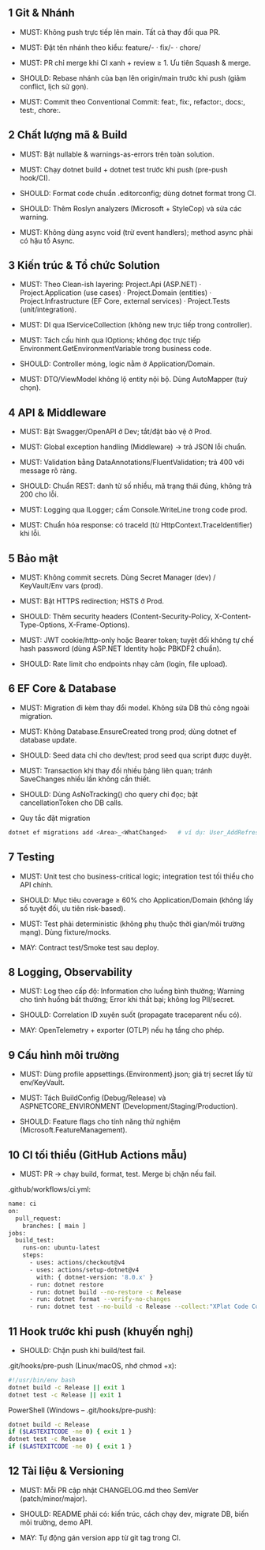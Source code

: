 ## 1 Git & Nhánh

- MUST: Không push trực tiếp lên main. Tất cả thay đổi qua PR.

- MUST: Đặt tên nhánh theo kiểu:
feature/<module>-<short-desc> · fix/<issue-id>-<short-desc> · chore/<task>

- MUST: PR chỉ merge khi CI xanh + review ≥ 1. Ưu tiên Squash & merge.

- SHOULD: Rebase nhánh của bạn lên origin/main trước khi push (giảm conflict, lịch sử gọn).

- MUST: Commit theo Conventional Commit: feat:, fix:, refactor:, docs:, test:, chore:.

## 2 Chất lượng mã & Build

- MUST: Bật nullable & warnings-as-errors trên toàn solution.

- MUST: Chạy dotnet build + dotnet test trước khi push (pre-push hook/CI).

- SHOULD: Format code chuẩn .editorconfig; dùng dotnet format trong CI.

- SHOULD: Thêm Roslyn analyzers (Microsoft + StyleCop) và sửa các warning.

- MUST: Không dùng async void (trừ event handlers); method async phải có hậu tố Async.

## 3 Kiến trúc & Tổ chức Solution

- MUST: Theo Clean-ish layering:
Project.Api (ASP.NET) · Project.Application (use cases) · Project.Domain (entities) · Project.Infrastructure (EF Core, external services) · Project.Tests (unit/integration).

- MUST: DI qua IServiceCollection (không new trực tiếp trong controller).

- MUST: Tách cấu hình qua IOptions<T>; không đọc trực tiếp Environment.GetEnvironmentVariable trong business code.

- SHOULD: Controller mỏng, logic nằm ở Application/Domain.

- MUST: DTO/ViewModel không lộ entity nội bộ. Dùng AutoMapper (tuỳ chọn).

## 4 API & Middleware

- MUST: Bật Swagger/OpenAPI ở Dev; tắt/đặt bảo vệ ở Prod.

- MUST: Global exception handling (Middleware) → trả JSON lỗi chuẩn.

- MUST: Validation bằng DataAnnotations/FluentValidation; trả 400 với message rõ ràng.

- SHOULD: Chuẩn REST: danh từ số nhiều, mã trạng thái đúng, không trả 200 cho lỗi.

- MUST: Logging qua ILogger<T>; cấm Console.WriteLine trong code prod.

- MUST: Chuẩn hóa response: có traceId (từ HttpContext.TraceIdentifier) khi lỗi.

## 5 Bảo mật

- MUST: Không commit secrets. Dùng Secret Manager (dev) / KeyVault/Env vars (prod).

- MUST: Bật HTTPS redirection; HSTS ở Prod.

- SHOULD: Thêm security headers (Content-Security-Policy, X-Content-Type-Options, X-Frame-Options).

- MUST: JWT cookie/http-only hoặc Bearer token; tuyệt đối không tự chế hash password (dùng ASP.NET Identity hoặc PBKDF2 chuẩn).

- SHOULD: Rate limit cho endpoints nhạy cảm (login, file upload).

## 6 EF Core & Database

- MUST: Migration đi kèm thay đổi model. Không sửa DB thủ công ngoài migration.

- MUST: Không Database.EnsureCreated trong prod; dùng dotnet ef database update.

- SHOULD: Seed data chỉ cho dev/test; prod seed qua script được duyệt.

- MUST: Transaction khi thay đổi nhiều bảng liên quan; tránh SaveChanges nhiều lần không cần thiết.

- SHOULD: Dùng AsNoTracking() cho query chỉ đọc; bật cancellationToken cho DB calls.

- Quy tắc đặt migration
```bash
dotnet ef migrations add <Area>_<WhatChanged>   # ví dụ: User_AddRefreshToken
```
## 7 Testing

- MUST: Unit test cho business-critical logic; integration test tối thiểu cho API chính.

- SHOULD: Mục tiêu coverage ≥ 60% cho Application/Domain (không lấy số tuyệt đối, ưu tiên risk-based).

- MUST: Test phải deterministic (không phụ thuộc thời gian/môi trường mạng). Dùng fixture/mocks.

- MAY: Contract test/Smoke test sau deploy.

## 8 Logging, Observability

- MUST: Log theo cấp độ: Information cho luồng bình thường; Warning cho tình huống bất thường; Error khi thất bại; không log PII/secret.

- SHOULD: Correlation ID xuyên suốt (propagate traceparent nếu có).

- MAY: OpenTelemetry + exporter (OTLP) nếu hạ tầng cho phép.

## 9 Cấu hình môi trường

- MUST: Dùng profile appsettings.{Environment}.json; giá trị secret lấy từ env/KeyVault.

- MUST: Tách BuildConfig (Debug/Release) và ASPNETCORE_ENVIRONMENT (Development/Staging/Production).

- SHOULD: Feature flags cho tính năng thử nghiệm (Microsoft.FeatureManagement).

## 10 CI tối thiểu (GitHub Actions mẫu)

- MUST: PR → chạy build, format, test. Merge bị chặn nếu fail.

.github/workflows/ci.yml:
```bash
name: ci
on:
  pull_request:
    branches: [ main ]
jobs:
  build_test:
    runs-on: ubuntu-latest
    steps:
      - uses: actions/checkout@v4
      - uses: actions/setup-dotnet@v4
        with: { dotnet-version: '8.0.x' }
      - run: dotnet restore
      - run: dotnet build --no-restore -c Release
      - run: dotnet format --verify-no-changes
      - run: dotnet test --no-build -c Release --collect:"XPlat Code Coverage"
```
## 11 Hook trước khi push (khuyến nghị)

- SHOULD: Chặn push khi build/test fail.

.git/hooks/pre-push (Linux/macOS, nhớ chmod +x):
```bash
#!/usr/bin/env bash
dotnet build -c Release || exit 1
dotnet test -c Release || exit 1
```

PowerShell (Windows – .git/hooks/pre-push):
```bash
dotnet build -c Release
if ($LASTEXITCODE -ne 0) { exit 1 }
dotnet test -c Release
if ($LASTEXITCODE -ne 0) { exit 1 }
```
## 12 Tài liệu & Versioning

- MUST: Mỗi PR cập nhật CHANGELOG.md theo SemVer (patch/minor/major).

- SHOULD: README phải có: kiến trúc, cách chạy dev, migrate DB, biến môi trường, demo API.

- MAY: Tự động gán version app từ git tag trong CI.